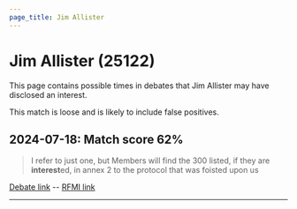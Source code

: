 ```yaml
---
page_title: Jim Allister
---
```


# Jim Allister  (25122)

This page contains possible times in debates that Jim Allister may have disclosed an interest.

This match is loose and is likely to include false positives. 



## 2024-07-18: Match score 62%

>I refer to just one, but Members will find the 300 listed, if they are **interest**ed, in annex 2 to the protocol that was foisted upon us

[Debate link](https://www.theyworkforyou.com/debates/?id=2024-07-18f.248.1)  --  [RFMI link](https://www.theyworkforyou.com/mp/25122/register)


---

